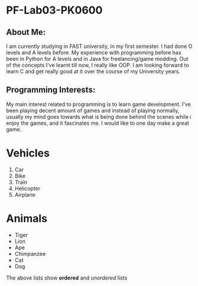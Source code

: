 # PF-Lab03-PK0600
## About Me:
I am currently studying in FAST university, in my first semester. I had done O levels and A levels before. My experience with programming before has been in Python for A levels and in Java for freelancing/game modding. Out of the concepts I've learnt till now, I really like OOP. I am looking forward to learn C and get really good at it over the course of my University years.

## Programming Interests:
My main interest related to programming is to learn game development. I've been playing decent amount of games and instead of playing normally, usually my mind goes towards what is being done behind the scenes while i enjoy the games, and it fascinates me. I would like to one day make a great game.

# Vehicles
1. Car
2. Bike
3. Train
4. Helicopter
5. Airplane
# Animals
- Tiger
- Lion
- Ape
- Chimpanzee
- Cat
- Dog

The above lists show **ordered** and _unordered_ lists
